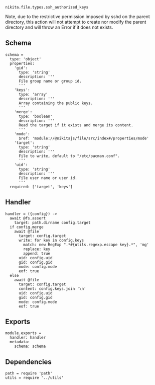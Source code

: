 
`nikita.file.types.ssh_authorized_keys`

Note, due to the restrictive permission imposed by sshd on the parent directory,
this action will not attempt to create nor modify the parent directory and will
throw an Error if it does not exists.

## Schema

    schema =
      type: 'object'
      properties:
        'gid':
          type: 'string'
          description: '''
          File group name or group id.
          '''
        'keys':
          type: 'array'
          description: '''
          Array containing the public keys.
          '''
        'merge':
          type: 'boolean'
          description: '''
          Read the target if it exists and merge its content.
          '''
        'mode':
          $ref: 'module://@nikitajs/file/src/index#/properties/mode'
        'target':
          type: 'string'
          description: '''
          File to write, default to "/etc/pacman.conf".
          '''
        'uid':
          type: 'string'
          description: '''
          File user name or user id.
          '''
      required: ['target', 'keys']

## Handler

    handler = ({config}) ->
      await @fs.assert
        target: path.dirname config.target
      if config.merge
        await @file
          target: config.target
          write: for key in config.keys
            match: new RegExp ".*#{utils.regexp.escape key}.*", 'mg'
            replace: key
            append: true
          uid: config.uid
          gid: config.gid
          mode: config.mode
          eof: true
      else
        await @file
          target: config.target
          content: config.keys.join '\n'
          uid: config.uid
          gid: config.gid
          mode: config.mode
          eof: true
      

## Exports

    module.exports =
      handler: handler
      metadata:
        schema: schema

## Dependencies

    path = require 'path'
    utils = require '../utils'
